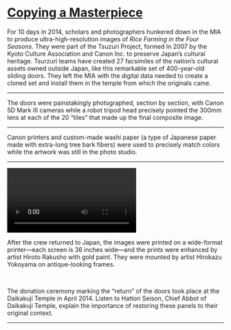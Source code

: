# [Copying a Masterpiece ](http://artsmia.github.io/griot/#/stories/592)

For 10 days in 2014, scholars and photographers hunkered down in the MIA to produce ultra-high-resolution images of *Rice Farming in the Four Seasons*. They were part of the Tsuzuri Project, formed In 2007 by the Kyoto Culture Association and Canon Inc. to preserve Japan’s cultural heritage. Tsurzuri teams have created 27 facsimiles of the nation’s cultural assets owned outside Japan, like this remarkable set of 400-year-old sliding doors. They left the MIA with the digital data needed to create a cloned set and install them in the temple from which the originals came. 

---

The doors were painstakingly photographed, section by section, with Canon 5D Mark III cameras while a robot tripod head precisely pointed the 300mm lens at each of the 20 “tiles” that made up the final composite image. 

---

Canon printers and custom-made washi paper (a type of Japanese paper made with extra-long tree bark fibers) were used to precisely match colors while the artwork was still in the photo studio.

---

<video src='null'></video>

After the crew returned to Japan, the images were printed on a wide-format printer—each screen is 36 inches wide—and the prints were enhanced by artist Hiroto Rakusho with gold paint. They were mounted by artist Hirokazu Yokoyama on antique-looking frames. 

 

The donation ceremony marking the “return” of the doors took place at the Daikakuji Temple in April 2014. Listen to Hattori Seison, Chief Abbot of Daikakuji Temple, explain the importance of restoring these panels to their original context.

---
